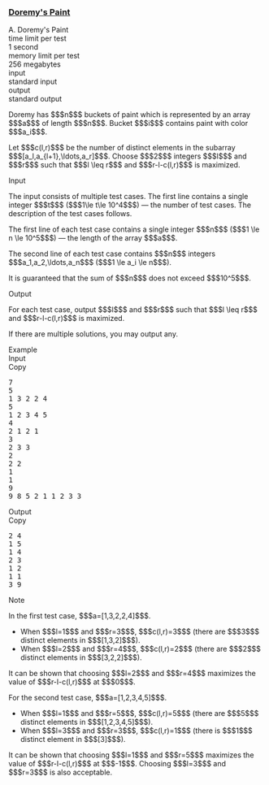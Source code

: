<h3><a href="https://codeforces.com/contest/1764/problem/A" target="_blank" rel="noopener noreferrer">Doremy's Paint</a></h3>

<div class="header"><div class="title">A. Doremy's Paint</div><div class="time-limit"><div class="property-title">time limit per test</div>1 second</div><div class="memory-limit"><div class="property-title">memory limit per test</div>256 megabytes</div><div class="input-file input-standard"><div class="property-title">input</div>standard input</div><div class="output-file output-standard"><div class="property-title">output</div>standard output</div></div><div><p>Doremy has $$$n$$$ buckets of paint which is represented by an array $$$a$$$ of length $$$n$$$. Bucket $$$i$$$ contains paint with color $$$a_i$$$. </p><p>Let $$$c(l,r)$$$ be the number of distinct elements in the subarray $$$[a_l,a_{l+1},\ldots,a_r]$$$. Choose $$$2$$$ integers $$$l$$$ and $$$r$$$ such that $$$l \leq r$$$ and $$$r-l-c(l,r)$$$ is maximized.</p></div><div class="input-specification"><div class="section-title">Input</div><p>The input consists of multiple test cases. The first line contains a single integer $$$t$$$ ($$$1\le t\le 10^4$$$)  — the number of test cases. The description of the test cases follows.</p><p>The first line of each test case contains a single integer $$$n$$$ ($$$1 \le n \le 10^5$$$) — the length of the array $$$a$$$.</p><p>The second line of each test case contains $$$n$$$ integers $$$a_1,a_2,\ldots,a_n$$$ ($$$1 \le a_i \le n$$$).</p><p>It is guaranteed that the sum of $$$n$$$ does not exceed $$$10^5$$$.</p></div><div class="output-specification"><div class="section-title">Output</div><p>For each test case, output $$$l$$$ and $$$r$$$ such that $$$l \leq r$$$ and $$$r-l-c(l,r)$$$ is maximized.</p><p>If there are multiple solutions, you may output any.</p></div><div class="sample-tests"><div class="section-title">Example</div><div class="sample-test"><div class="input"><div class="title">Input<div title="Copy" data-clipboard-target="#id002610659238999852" id="id009994258384751502" class="input-output-copier">Copy</div></div><pre id="id002610659238999852"><div class="test-example-line test-example-line-even test-example-line-0">7</div><div class="test-example-line test-example-line-odd test-example-line-1">5</div><div class="test-example-line test-example-line-odd test-example-line-1">1 3 2 2 4</div><div class="test-example-line test-example-line-even test-example-line-2">5</div><div class="test-example-line test-example-line-even test-example-line-2">1 2 3 4 5</div><div class="test-example-line test-example-line-odd test-example-line-3">4</div><div class="test-example-line test-example-line-odd test-example-line-3">2 1 2 1</div><div class="test-example-line test-example-line-even test-example-line-4">3</div><div class="test-example-line test-example-line-even test-example-line-4">2 3 3</div><div class="test-example-line test-example-line-odd test-example-line-5">2</div><div class="test-example-line test-example-line-odd test-example-line-5">2 2</div><div class="test-example-line test-example-line-even test-example-line-6">1</div><div class="test-example-line test-example-line-even test-example-line-6">1</div><div class="test-example-line test-example-line-odd test-example-line-7">9</div><div class="test-example-line test-example-line-odd test-example-line-7">9 8 5 2 1 1 2 3 3</div></pre></div><div class="output"><div class="title">Output<div title="Copy" data-clipboard-target="#id0031145226336300214" id="id005212818631333144" class="input-output-copier">Copy</div></div><pre id="id0031145226336300214">2 4
1 5
1 4
2 3
1 2
1 1
3 9
</pre></div></div></div><div class="note"><div class="section-title">Note</div><p>In the first test case, $$$a=[1,3,2,2,4]$$$.</p><ul> <li> When $$$l=1$$$ and $$$r=3$$$, $$$c(l,r)=3$$$ (there are $$$3$$$ distinct elements in $$$[1,3,2]$$$). </li><li> When $$$l=2$$$ and $$$r=4$$$, $$$c(l,r)=2$$$ (there are $$$2$$$ distinct elements in $$$[3,2,2]$$$). </li></ul><p>It can be shown that choosing $$$l=2$$$ and $$$r=4$$$ maximizes the value of $$$r-l-c(l,r)$$$ at $$$0$$$.</p><p>For the second test case, $$$a=[1,2,3,4,5]$$$. </p><ul> <li> When $$$l=1$$$ and $$$r=5$$$, $$$c(l,r)=5$$$ (there are $$$5$$$ distinct elements in $$$[1,2,3,4,5]$$$). </li><li> When $$$l=3$$$ and $$$r=3$$$, $$$c(l,r)=1$$$ (there is $$$1$$$ distinct element in $$$[3]$$$). </li></ul><p>It can be shown that choosing $$$l=1$$$ and $$$r=5$$$ maximizes the value of $$$r-l-c(l,r)$$$ at $$$-1$$$. Choosing $$$l=3$$$ and $$$r=3$$$ is also acceptable.</p></div>
